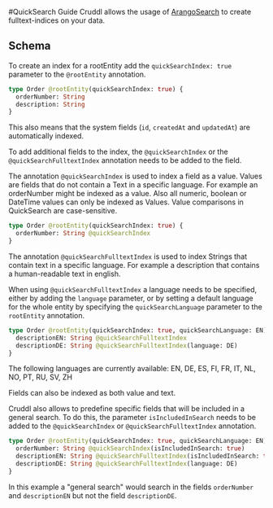 #QuickSearch Guide
Cruddl allows the usage of [ArangoSearch](https://www.arangodb.com/arangodb-training-center/search/) to create fulltext-indices on your data.

## Schema

To create an index for a rootEntity add the `quickSearchIndex: true` parameter to the `@rootEntity` annotation.


```graphql
type Order @rootEntity(quickSearchIndex: true) {
  orderNumber: String
  description: String
}
```

This also means that the system fields (`id`, `createdAt` and `updatedAt`) are automatically indexed.

To add additional fields to the index, the `@quickSearchIndex` or the `@quickSearchFulltextIndex` annotation needs to be added to the field.

The annotation `@quickSearchIndex` is used to index a field as a value. Values are fields that do not contain a Text in a specific language.
For example an orderNumber might be indexed as a value. Also all numeric, boolean or DateTime values can only be indexed as Values.
Value comparisons in QuickSearch are case-sensitive.

```graphql
type Order @rootEntity(quickSearchIndex: true) {
  orderNumber: String @quickSearchIndex
}
```

The annotation `@quickSearchFulltextIndex` is used to index Strings that contain text in a specific language.
For example a description that contains a human-readable text in english. 

When using `@quickSearchFulltextIndex` a language needs to be specified, either by adding the `language` parameter,
or by setting a default language for the whole entity by specifying the `quickSearchLanguage` parameter to the `rootEntity` annotation.


```graphql
type Order @rootEntity(quickSearchIndex: true, quickSearchLanguage: EN) {
  descriptionEN: String @quickSearchFulltextIndex
  descriptionDE: String @quickSearchFulltextIndex(language: DE)
}
```

The following languages are currently available:
EN, DE, ES, FI, FR, IT, NL, NO, PT, RU, SV, ZH

Fields can also be indexed as both value and text.

Cruddl also allows to predefine specific fields that will be included in a general search.
To do this, the parameter `isIncludedInSearch` needs to be added to the `@quickSearchIndex` or `@quickSearchFulltextIndex` annotation.

```graphql
type Order @rootEntity(quickSearchIndex: true, quickSearchLanguage: EN) {
  orderNumber: String @quickSearchIndex(isIncludedInSearch: true)
  descriptionEN: String @quickSearchFulltextIndex(isIncludedInSearch: true)
  descriptionDE: String @quickSearchFulltextIndex(language: DE)
}
```

In this example a "general search" would search in the fields `orderNumber` and `descriptionEN` but not the field `descriptionDE`.

